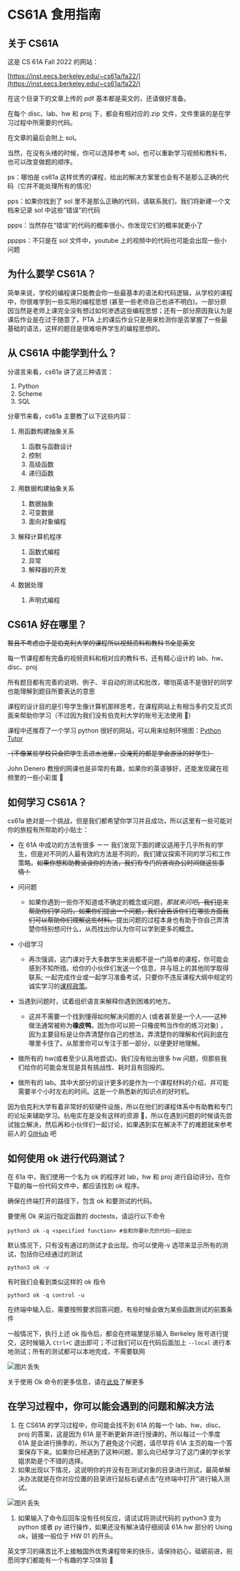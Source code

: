 # CS61A 食用指南

## 关于 CS61A

这是 CS 61A Fall 2022 的网站：

[https://inst.eecs.berkeley.edu/~cs61a/fa22/](https://inst.eecs.berkeley.edu/~cs61a/fa22/)

在这个目录下的文章上传的 pdf 基本都是英文的，还请做好准备。

在每个 disc、lab、hw 和 proj 下，都会有相对应的.zip 文件，文件里装的是在学习过程中所需要的代码。

在文章的最后会附上 sol。

当然，在没有头绪的时候，你可以选择参考 sol，也可以重新学习视频和教科书，也可以改变做题的顺序。

ps：哪怕是 cs61a 这样优秀的课程，给出的解决方案里也会有不是那么正确的代码（它并不能处理所有的情况）

pps：如果你找到了 sol 里不是那么正确的代码，请联系我们，我们将新建一个文档来记录 sol 中这些“错误”的代码

ppps：当然存在“错误”的代码的概率很小，你发现它们的概率就更小了

pppps：不只是在 sol 文件中，youtube 上的视频中的代码也可能会出现一些小问题

## 为什么要学 CS61A？

简单来说，学校的编程课只能教会你一些最基本的语法和代码逻辑，从学校的课程中，你很难学到一些实用的编程思想 (甚至一些老师自己也讲不明白)。一部分原因当然是老师上课完全没有想过如何渗透这些编程思想；还有一部分原因我认为是课后作业是在过于随意了，PTA 上的课后作业只是用来检测你是否掌握了一些最基础的语法，这样的题目是很难培养学生的编程思想的。

## 从 CS61A 中能学到什么？

分语言来看，cs61a 讲了这三种语言：

1. Python
2. Scheme
3. SQL

分章节来看，cs61a 主要教了以下这些内容：

1. 用函数构建抽象关系

   1. 函数与函数设计
   2. 控制
   3. 高级函数
   4. 递归函数
2. 用数据构建抽象关系

   1. 数据抽象
   2. 可变数据
   3. 面向对象编程
3. 解释计算机程序

   1. 函数式编程
   2. 异常
   3. 解释器的开发
4. 数据处理

   1. 声明式编程

## CS61A 好在哪里？

~~暂且不考虑由于是伯克利大学的课程所以视频资料和教科书全是英文~~

每一节课程都有完备的视频资料和相对应的教科书，还有精心设计的 lab、hw、disc、proj

所有题目都有完善的说明、例子、半自动的测试和批改，哪怕英语不是很好的同学也能理解到题目所要表达的意思

课程的设计目的是引导学生像计算机那样思考，在课程网站上有相当多的交互式页面来帮助你学习（不过因为我们没有伯克利大学的账号无法使用 🤪）

课程中还推荐了一个学习 python 很好的网站，可以用来绘制环境图：[Python Tutor](http://tutor.cs61a.org/)

~~（不像某些学校只会把学生丢进水池里，没淹死的都是学会游泳的好学生）~~

John Denero 教授的网课也是非常的有趣，如果你的英语够好，还能发现藏在视频里的一些小彩蛋 🤤

## 如何学习 CS61A？

cs61a 绝对是一个挑战，但是我们都希望你学习并且成功，所以这里有一些可能对你的旅程有所帮助的小贴士：

- 在 61A 中成功的方法有很多 ーー 我们发现下面的建议适用于几乎所有的学生，但是对不同的人最有效的方法是不同的，我们建议探索不同的学习和工作策略。~~如果你想和助教谈谈你的方法，我们有专门的~~~~咨询办公时间~~~~做这些事情！~~
- 问问题

  - 如果你遇到一些你不知道或不确定的概念或问题，_那就来问吧_~~。我们是来帮助你们学习的，如果你们提出一个问题，我们会告诉你们在哪些方面我们可以帮助你们理解这些材料。~~提出问题的过程本身也有助于你自己弄清楚你特别想问什么，从而找出你认为你可以学到更多的概念。
- 小组学习

  - 再次强调，这门课对于大多数学生来说都不是一门简单的课程，你可能会感到不知所措。给你的小伙伴们发送一个信息，并与班上的其他同学取得联系; 一起完成作业或一起学习准备考试，只要你不违反课程大纲中规定的诚实学习的[课程政策](https://inst.eecs.berkeley.edu/~cs61a/fa22/articles/about/#academic-misconduct)。
- 当遇到问题时，试着组织语言来解释你遇到困难的地方。

  - 这并不需要一个找到懂得如何解决问题的人 (或者甚至是一个人——这种做法通常被称为**橡皮鸭**，因为你可以把一只橡皮鸭当作你的练习对象) ，因为主要目标是让你弄清楚你自己的想法，弄清楚你的理解和代码到底在哪里卡住了。从那里你可以专注于那一部分，以便更好地理解。
- 做所有的 hw(或者至少认真地尝试)。我们没有给出很多 hw 问题，但那些我们给你的可能会发现是具有挑战性、耗时且有回报的。
- 做所有的 lab。其中大部分的设计更多的是作为一个课程材料的介绍，并可能需要半个小时左右的时间。这是一个熟悉新的知识点的好时机。

因为伯克利大学有着非常好的软硬件设施，所以在他们的课程体系中有助教和专门的论坛来辅助学习。杭电实在是没有这样的资源 🥲，所以在遇到问题的时候请先尝试独立解决，然后再和小伙伴们一起讨论，如果遇到实在解决不了的难题就来参考前人的 [GitHub](https://github.com/E1PsyCongroo/CS61A-FA22) 吧

## 如何使用 ok 进行代码测试？

在 61a 中，我们使用一个名为 ok 的程序对 lab，hw 和 proj 进行自动评分。在你下载的每一份代码文件中，都应该找到 ok 程序。

确保在终端打开的路径下，包含 ok 和要测试的代码。

要使用 Ok 来运行指定函数的 doctests，请运行以下命令

```python3 ok -q <specified function> #会和你要补充的代码一起给出```

默认情况下，只有没有通过的测试才会出现。你可以使用-v 选项来显示所有的测试，包括你已经通过的测试

```python3 ok -v```

有时我们会看到类似这样的 ok 指令

```python3 ok -q control -u```

在终端中输入后，需要按照要求回答问题，有些时候会做为某些函数测试的前置条件

一般情况下，执行上述 ok 指令后，都会在终端里提示输入 Berkeley 账号进行提交，这时候输入 `Ctrl+C` 退出即可；不过我们可以在代码后面加上 `--local` 进行本地测试；所有的测试都可以本地完成，不需要联网

![图片丢失](static/ok01.jpg)

关于使用 Ok 命令的更多信息，请在[此处](https://inst.eecs.berkeley.edu/~cs61a/fa22/articles/using-ok/)了解更多

## 在学习过程中，你可以能会遇到的问题和解决方法

1. 在 CS61A 的学习过程中，你可能会找不到 61A 的每一个 lab、hw、disc、proj 的答案，这是因为 61A 是不断更新并进行授课的，所以每过一个季度 61A 是会进行换季的，所以为了避免这个问题，请尽早将 61A 主页的每一个答案保存下来。如果你已经遇到了这种问题，那么向已经学习了这门课的学长学姐求助是个不错的选择。
2. 如果出现以下情况，这说明你的并没有在测试对象的目录进行测试，最简单解决办法就是在你对应位置的目录进行鼠标右键点击“在终端中打开”进行输入测试。

![图片丢失](static/ok02.png)

1. 如果输入了命令后回车没有任何反应，请试试将测试代码的 python3 变为 python 或者 py 进行操作，如果还没有解决请仔细阅读 61A hw 部分的 Using ok，链接一般位于 HW 01 的开头。

英文学习的痛苦比不上接触国外优秀课程带来的快乐，请保持初心，砥砺前进，祝愿同学们都能有一个有趣的学习体验 🥰
